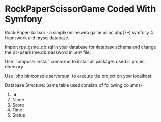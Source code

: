 # RockPaperScissorGame Coded With Symfony 
Rock-Paper-Scissor - a simple online web game using php(7+) symfony 4 framework and mysql database.

Import rps_game_db.sql in your database for database schema and change the db-username:db_password in .env file.

Use 'composer install' command to install all packages used in project directory.

Use 'php bin/console server:run' to execute the project on your localhost.


Database Structure:
Game table used consists of following columns-
1. Id
2. Name
3. Score
4. Time
5. Status
